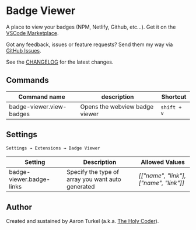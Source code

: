 # Badge Viewer

A place to view your badges (NPM, Netlify, Github, etc...).
Get it on the [VSCode Marketplace](https://marketplace.visualstudio.com/items?itemName=TheHolyCoder.badge-viewer).

Got any feedback, issues or feature requests? Send them my way via [GitHub Issues](https://github.com/AaronDovTurkel/badge-viewer/issues).

See the [CHANGELOG](/CHANGELOG.md) for the latest changes.

## Commands

| Command name              | description                    | Shortcut    |
| ------------------------- | ------------------------------ | ----------- |
| badge-viewer.view-badges  | Opens the webview badge viewer | `shift + v` |

## Settings

`Settings → Extensions → Badge Viewer`

| Setting                  | Description                                       | Allowed Values                         |
| ------------------------ | ------------------------------------------------- | -------------------------------------- |
| badge-viewer.badge-links | Specify the type of array you want auto generated | *[["name", "link"], ["name", "link"]]* |

## Author

Created and sustained by Aaron Turkel (a.k.a. [The Holy Coder](https://github.com/AaronDovTurkel)).
